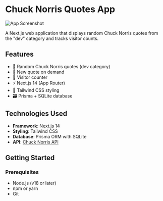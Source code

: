 # Chuck Norris Quotes App

![App Screenshot](https://github.com/user-attachments/assets/4f9679a2-ceeb-4f68-92d5-d468cf549dad)

A Next.js web application that displays random Chuck Norris quotes from the "dev" category and tracks visitor counts.

## Features

- 🎲 Random Chuck Norris quotes (dev category)
- 🔄 New quote on demand
- 👥 Visitor counter
- ⚡ Next.js 14 (App Router)
- 🎨 Tailwind CSS styling
- 🗃️ Prisma + SQLite database

## Technologies Used

- **Framework**: Next.js 14
- **Styling**: Tailwind CSS
- **Database**: Prisma ORM with SQLite
- **API**: [Chuck Norris API](https://api.chucknorris.io)

## Getting Started

### Prerequisites

- Node.js (v18 or later)
- npm or yarn
- Git
